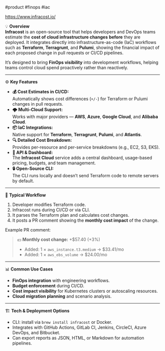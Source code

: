 #product #finops #iac

https://www.infracost.io/

💡 **Overview**  
**Infracost** is an open-source tool that helps developers and DevOps teams estimate the **cost of cloud infrastructure changes** **before** they are deployed. It integrates directly into infrastructure-as-code (IaC) workflows such as **Terraform**, **Terragrunt**, and **Pulumi**, showing the financial impact of each proposed change in pull requests or CI/CD pipelines.

It’s designed to bring **FinOps visibility** into development workflows, helping teams control cloud spend proactively rather than reactively.

---

⚙️ **Key Features**

- **💰 Cost Estimates in CI/CD:**  
    Automatically shows cost differences (`+/-`) for Terraform or Pulumi changes in pull requests.
- **🌩️ Multi-Cloud Support:**  
    Works with major providers — **AWS**, **Azure**, **Google Cloud**, and **Alibaba Cloud**.
- **📦 IaC Integrations:**  
    Native support for **Terraform**, **Terragrunt**, **Pulumi**, and **Atlantis**.
- **🔍 Detailed Cost Breakdown:**  
    Provides per-resource and per-service breakdowns (e.g., EC2, S3, EKS).
- **🧩 API & Dashboard:**  
    The **Infracost Cloud** service adds a central dashboard, usage-based pricing, budgets, and team management.
- **🔒 Open-Source CLI:**  
    The CLI runs locally and doesn’t send Terraform code to remote servers by default.

---

🧠 **Typical Workflow**

1. Developer modifies Terraform code.
2. Infracost runs during CI/CD or via CLI.
3. It parses the Terraform plan and calculates cost changes.
4. It posts a PR comment showing the **monthly cost impact** of the change.

Example PR comment:

> 💵 **Monthly cost change:** +$57.40 (+3%)
> - Added: 1 × `aws_instance.t3.medium` → $33.41/mo
> - Added: 1 × `aws_ebs_volume` → $24.00/mo

---

📊 **Common Use Cases**

- **FinOps integration** with engineering workflows.
- **Budget enforcement** during CI/CD.
- **Cost impact visibility** for Kubernetes clusters or autoscaling resources.
- **Cloud migration planning** and scenario analysis.

---

🏗️ **Tech & Deployment Options**

- CLI: install via `brew install infracost` or Docker.
- Integrates with GitHub Actions, GitLab CI, Jenkins, CircleCI, Azure DevOps, and Bitbucket.
- Can export reports as JSON, HTML, or Markdown for automation pipelines.